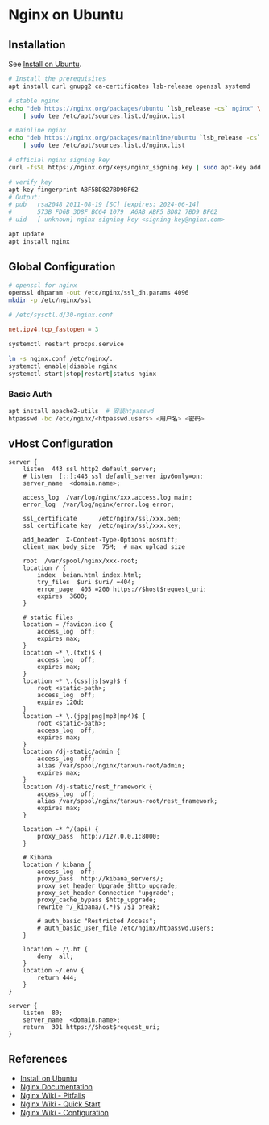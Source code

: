 # Nginx on Ubuntu

## Installation

See [Install on Ubuntu](https://nginx.org/en/linux_packages.html#Ubuntu).

```bash
# Install the prerequisites
apt install curl gnupg2 ca-certificates lsb-release openssl systemd

# stable nginx
echo "deb https://nginx.org/packages/ubuntu `lsb_release -cs` nginx" \
    | sudo tee /etc/apt/sources.list.d/nginx.list

# mainline nginx
echo "deb https://nginx.org/packages/mainline/ubuntu `lsb_release -cs` nginx" \
    | sudo tee /etc/apt/sources.list.d/nginx.list

# official nginx signing key
curl -fsSL https://nginx.org/keys/nginx_signing.key | sudo apt-key add -

# verify key
apt-key fingerprint ABF5BD827BD9BF62
# Output:
# pub   rsa2048 2011-08-19 [SC] [expires: 2024-06-14]
#       573B FD6B 3D8F BC64 1079  A6AB ABF5 BD82 7BD9 BF62
# uid   [ unknown] nginx signing key <signing-key@nginx.com>

apt update
apt install nginx
```

## Global Configuration

```bash
# openssl for nginx
openssl dhparam -out /etc/nginx/ssl_dh.params 4096
mkdir -p /etc/nginx/ssl
```

```conf
# /etc/sysctl.d/30-nginx.conf

net.ipv4.tcp_fastopen = 3
```

```bash
systemctl restart procps.service
```

```bash
ln -s nginx.conf /etc/nginx/.
systemctl enable|disable nginx
systemctl start|stop|restart|status nginx
```

### Basic Auth

```bash
apt install apache2-utils  # 安装htpasswd
htpasswd -bc /etc/nginx/<htpasswd.users> <用户名> <密码>
```

## vHost Configuration

```nginx
server {
    listen  443 ssl http2 default_server;
    # listen  [::]:443 ssl default_server ipv6only=on;
    server_name  <domain.name>;

    access_log  /var/log/nginx/xxx.access.log main;
    error_log  /var/log/nginx/error.log error;

    ssl_certificate      /etc/nginx/ssl/xxx.pem;
    ssl_certificate_key  /etc/nginx/ssl/xxx.key;

    add_header  X-Content-Type-Options nosniff;
    client_max_body_size  75M;  # max upload size

    root  /var/spool/nginx/xxx-root;
    location / {
        index  beian.html index.html;
        try_files  $uri $uri/ =404;
        error_page  405 =200 https://$host$request_uri;
        expires  3600;
    }

    # static files
    location = /favicon.ico {
        access_log  off;
        expires max;
    }
    location ~* \.(txt)$ {
        access_log  off;
        expires max;
    }
    location ~* \.(css|js|svg)$ {
        root <static-path>;
        access_log  off;
        expires 120d;
    }
    location ~* \.(jpg|png|mp3|mp4)$ {
        root <static-path>;
        access_log  off;
        expires max;
    }
    location /dj-static/admin {
        access_log  off;
        alias /var/spool/nginx/tanxun-root/admin;
        expires max;
    }
    location /dj-static/rest_framework {
        access_log  off;
        alias /var/spool/nginx/tanxun-root/rest_framework;
        expires max;
    }

    location ~* ^/(api) {
        proxy_pass  http://127.0.0.1:8000;
    }

    # Kibana
    location /_kibana {
        access_log  off;
        proxy_pass  http://kibana_servers/;
        proxy_set_header Upgrade $http_upgrade;
        proxy_set_header Connection 'upgrade';
        proxy_cache_bypass $http_upgrade;
        rewrite ^/_kibana/(.*)$ /$1 break;

        # auth_basic "Restricted Access";
        # auth_basic_user_file /etc/nginx/htpasswd.users;
    }

    location ~ /\.ht {
        deny  all;
    }
    location ~/.env {
        return 444;
    }
}

server {
    listen  80;
    server_name  <domain.name>;
    return  301 https://$host$request_uri;
}
```

## References

- [Install on Ubuntu](https://nginx.org/en/linux_packages.html#Ubuntu)
- [Nginx Documentation](https://nginx.org/en/docs/)
- [Nginx Wiki - Pitfalls](http://wiki.nginx.org/Pitfalls)
- [Nginx Wiki - Quick Start](http://wiki.nginx.org/QuickStart)
- [Nginx Wiki - Configuration](http://wiki.nginx.org/Configuration)
